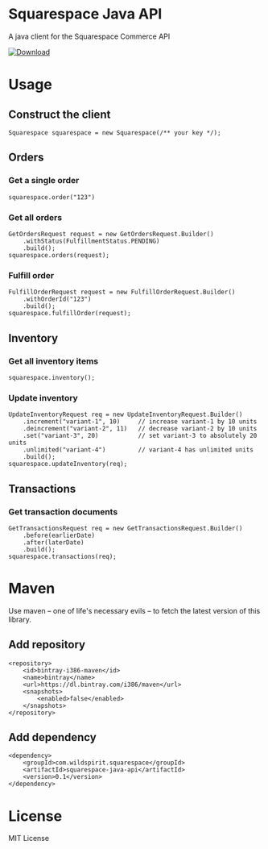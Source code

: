# Squarespace Java API

A java client for the Squarespace Commerce API

[ ![Download](https://api.bintray.com/packages/i386/maven/squarespace-java-api/images/download.svg) ](https://bintray.com/i386/maven/squarespace-java-api/_latestVersion)

# Usage

## Construct the client
```
Squarespace squarespace = new Squarespace(/** your key */);
```

## Orders
### Get a single order
```
squarespace.order("123")
```

### Get all orders
```
GetOrdersRequest request = new GetOrdersRequest.Builder()
    .withStatus(FulfillmentStatus.PENDING)
    .build();
squarespace.orders(request);
```

### Fulfill order
```
FulfillOrderRequest request = new FulfillOrderRequest.Builder()
    .withOrderId("123")
    .build();
squarespace.fulfillOrder(request);
```

## Inventory
### Get all inventory items
```
squarespace.inventory();
```

### Update inventory
```
UpdateInventoryRequest req = new UpdateInventoryRequest.Builder()
    .increment("variant-1", 10)     // increase variant-1 by 10 units
    .deincrement("variant-2", 11)   // decrease variant-2 by 10 units
    .set("variant-3", 20)           // set variant-3 to absolutely 20 units
    .unlimited("variant-4")         // variant-4 has unlimited units
    .build();
squarespace.updateInventory(req);
```

## Transactions

### Get transaction documents
```
GetTransactionsRequest req = new GetTransactionsRequest.Builder()
    .before(earlierDate)
    .after(laterDate)
    .build();
squarespace.transactions(req);
```

# Maven
Use maven – one of life's necessary evils – to fetch the latest version of this library.

## Add repository
```
<repository>
    <id>bintray-i386-maven</id>
    <name>bintray</name>
    <url>https://dl.bintray.com/i386/maven</url>
    <snapshots>
        <enabled>false</enabled>
    </snapshots>
</repository>
```

## Add dependency
```
<dependency>
    <groupId>com.wildspirit.squarespace</groupId>
    <artifactId>squarespace-java-api</artifactId>
    <version>0.1</version>
</dependency>
```


# License

MIT License
